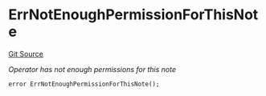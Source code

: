 # ErrNotEnoughPermissionForThisNote
[Git Source](https://github.com/Crossbell-Box/Crossbell-Contracts/blob/182c82c216a4cf11409d4311d9773152bbe60ccf/contracts/libraries/Error.sol)

*Operator has not enough permissions for this note*


```solidity
error ErrNotEnoughPermissionForThisNote();
```

